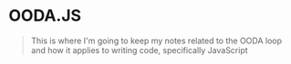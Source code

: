 # OODA.JS

> This is where I'm going to keep my notes related to the OODA loop and how it applies to writing code, specifically JavaScript
